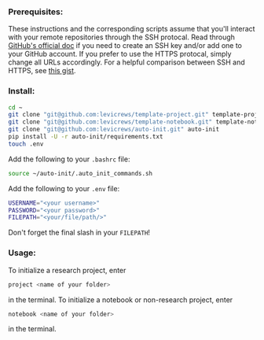 ### Prerequisites:
These instructions and the corresponding scripts assume that you'll interact with your remote repositories through the SSH protocal.
Read through [GitHub's official doc](https://help.github.com/en/articles/about-ssh) if you need to create an SSH key and/or add one to your GitHub account.
If you prefer to use the HTTPS protocal, simply change all URLs accordingly.
For a helpful comparison between SSH and HTTPS, see [this gist](https://gist.github.com/grawity/4392747).

### Install:
```bash
cd ~
git clone "git@github.com:levicrews/template-project.git" template-project
git clone "git@github.com:levicrews/template-notebook.git" template-notebook
git clone "git@github.com:levicrews/auto-init.git" auto-init
pip install -U -r auto-init/requirements.txt
touch .env
```

Add the following to your `.bashrc` file:
``` bash
source ~/auto-init/.auto_init_commands.sh
```
Add the following to your `.env` file:

``` bash
USERNAME="<your username>"
PASSWORD="<your password>"
FILEPATH="<your/file/path/>"
```
Don't forget the final slash in your `FILEPATH`!

### Usage:
To initialize a research project, enter
```bash
project <name of your folder>
```
in the terminal.
To initialize a notebook or non-research project, enter
```bash
notebook <name of your folder>
```
in the terminal.
